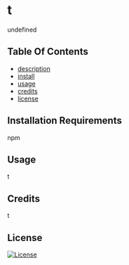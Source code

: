 # t
undefined
## Table Of Contents
 - [description](#description)
 - [install](#install)
 - [usage](#usage)
 - [credits](#credits)
 - [license](#license)

## Installation Requirements
 npm
## Usage
t
## Credits
t
## License
[![License](https://img.shields.io/badge/License-Apache_2.0-blue.svg)](https://opensource.org/licenses/Apache-2.0)
